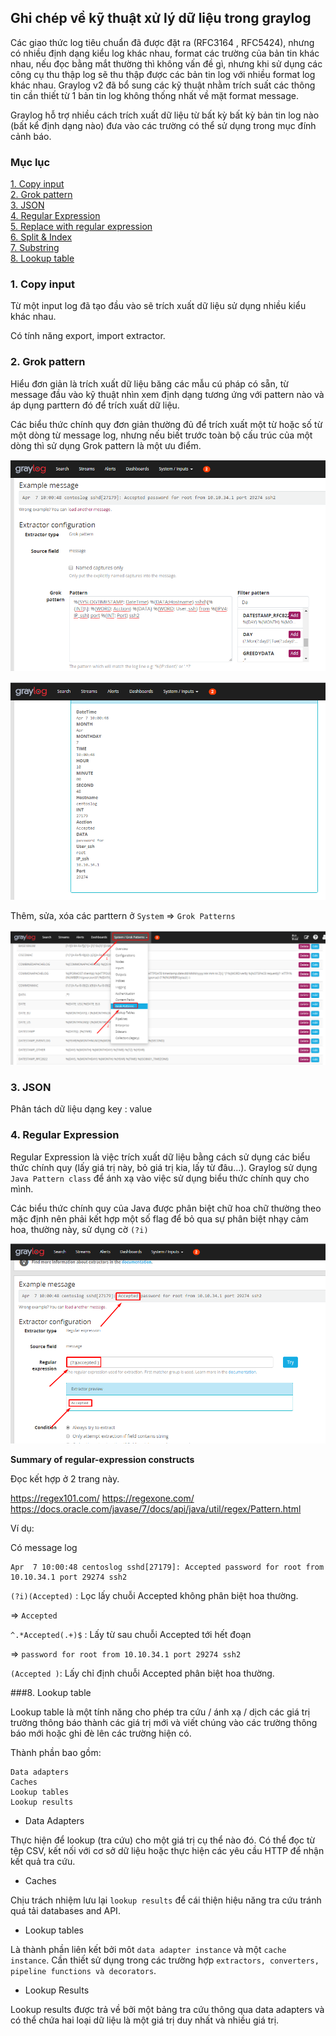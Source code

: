 ## Ghi chép về kỹ thuật xử lý dữ liệu trong graylog

Các giao thức log tiêu chuẩn đã được đặt ra (RFC3164 , RFC5424), nhưng có nhiều định dạng kiểu log khác nhau, format các trường của bản tin khác nhau, nếu đọc bằng mắt thường thì không vấn đề gì, nhưng khi sử dụng các công cụ thu thập log sẽ thu thập được các bản tin log với nhiều format log khác nhau. Graylog v2 đã bổ sung các kỹ thuật nhằm trích suất các thông tin cần thiết từ 1 bản tin log không thống nhất về mặt format message.

Graylog hỗ trợ nhiều cách trích xuất dữ liệu từ bất kỳ bất kỳ bản tin log nào (bất kể định dạng nào) đưa vào các trường có thể sử dụng trong mục đính cảnh báo.

### Mục lục

[1. Copy input](#cinput)<br>
[2. Grok pattern](#grok)<br>
[3. JSON](#json)<br>
[4. Regular Expression](#rx)<br>
[5. Replace with regular expression](#rwre)<br>
[6. Split & Index](#splitindex)<br>
[7. Substring](#substring)<br>
[8. Lookup table](#ltable)<br>

<a name="cinput"></a>
### 1. Copy input

Từ một input log đã tạo đầu vào sẽ trích xuất dữ liệu sử dụng nhiều kiểu khác nhau.

Có tính năng export, import extractor.

<a name="grok"></a>
### 2. Grok pattern

Hiểu đơn giản là trích xuất dữ liệu băng các mẫu cú pháp có sẵn, từ message đầu vào kỹ thuật nhìn xem định dạng tương ứng với pattern nào và áp dụng parttern đó để trích xuất dữ liệu.

Các biểu thức chính quy đơn giản thường đủ để trích xuất một từ hoặc số từ một dòng từ message log, nhưng nếu biết trước toàn bộ cấu trúc của một dòng thì sử dụng Grok pattern là một ưu điểm.

![](../images/xu-ly-du-lieu-graylog/Screenshot_1125.png)

![](../images/xu-ly-du-lieu-graylog/Screenshot_1126.png)

Thêm, sửa, xóa các parttern ở `System` => `Grok Patterns`

![](../images/xu-ly-du-lieu-graylog/Screenshot_1127.png)



<a name="json"></a>
### 3. JSON

Phân tách dữ liệu dạng key : value

<a name="rx"></a>
### 4. Regular Expression

Regular Expression là việc trích xuất dữ liệu bằng cách sử dụng các biểu thức chính quy (lấy giá trị này, bỏ giá trị kia, lấy từ đâu...). Graylog sử dụng `Java Pattern class` để ánh xạ vào việc sử dụng biểu thức chính quy cho mình.

Các biểu thức chính quy của Java được phân biệt chữ hoa chữ thường theo mặc định nên phải kết hợp một số flag để bỏ qua sự phân biệt nhạy cảm hoa, thường này, sử dụng cờ `(?i)`

![](../images/xu-ly-du-lieu-graylog/Screenshot_1123.png)


**Summary of regular-expression constructs**

Đọc kết hợp ở 2 trang này.

https://regex101.com/
https://regexone.com/
https://docs.oracle.com/javase/7/docs/api/java/util/regex/Pattern.html

Ví dụ:

Có message log

```
Apr  7 10:00:48 centoslog sshd[27179]: Accepted password for root from 10.10.34.1 port 29274 ssh2
```


`(?i)(Accepted)` : Lọc lấy chuỗi Accepted không phân biệt hoa thường.

=> `Accepted`

`^.*Accepted(.+)$` : Lấy từ sau chuỗi Accepted tới hết đoạn

=> `password for root from 10.10.34.1 port 29274 ssh2`

`(Accepted )`: Lấy chỉ định chuỗi Accepted phân biệt hoa thường.

<a name="ltable"></a>
###8. Lookup table

Lookup table là một tính năng cho phép tra cứu / ánh xạ / dịch các giá trị trường thông báo thành các giá trị mới và viết chúng vào các trường thông báo mới hoặc ghi đè lên các trường hiện có.

Thành phần bao gồm:

```
Data adapters
Caches
Lookup tables
Lookup results
```

- Data Adapters

Thực hiện để lookup (tra cứu) cho một giá trị cụ thể nào đó. Có thể đọc từ tệp CSV, kết nối với cơ sở dữ liệu hoặc thực hiện các yêu cầu HTTP để nhận kết quả tra cứu.

- Caches

Chịu trách nhiệm lưu lại `lookup results` để cái thiện hiệu năng tra cứu tránh quá tải databases and API. 

- Lookup tables

Là thành phần liên kết bởi môt `data adapter instance` và một `cache instance`. Cần thiết sử dụng trong các trường hợp `extractors, converters, pipeline functions và decorators`.

- Lookup Results

Lookup results được trả về bởi một bảng tra cứu thông qua data adapters và có thể chứa hai loại dữ liệu là một giá trị duy nhất và nhiều giá trị.




















